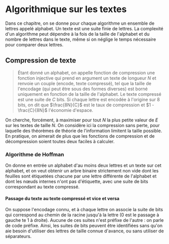 # Algorithmique sur les textes
Dans ce chapitre, on se donne pour chaque algorithme un ensemble de lettres
appelé alphabet. Un texte est une suite finie de lettres. La complexité d'un
algorithme peut dépendre à la fois de la taille de l'alphabet et du nombre de
lettres dans le texte, même si on néglige le temps nécessaire pour comparer deux
lettres.

## Compression de texte
> Étant donné un alphabet, on appelle fonction de compression une fonction
> injective qui prend en argument un texte de longueur $N$ et renvoie un couple
> (encode, texte compressé), tel que la taille de l'encodage (qui peut être sous
> des formes diverses) est borné uniquement en fonction de la taille de
> l'alphabet. Le texte compressé est une suite de $C$ bits. Si chaque lettre est
> encodée à l'origine sur $8$ bits, on dit que $\frac{8N}{C}$ est le taux de
> compression et $1 - \frac{C}{8N}$ l'économie d'espace.

On cherche, forcément, à maximiser pour tout $N$ la plus petite valeur de $E$
sur les textes de taille $N$. On considère ici la compression sans perte, pour
laquelle des théorèmes de théorie de l'information limitent la taille possible.
En pratique, on aimerait de plus que les fonctions de compression et de
décompression soient toutes deux faciles à calculer.

### Algorithme de Hoffman
On donne en entrée un alphabet d'au moins deux lettres et un texte sur cet
alphabet, et on veut obtenir un arbre binaire strictement non vide dont les
feuilles sont étiquetées chacune par une lettre différente de l'alphabet et dont
les nœuds internes n'ont pas d'étiquette, avec une suite de bits correspondant
au texte compressé.

#### Passage du texte au texte compressé et vice et versa
On suppose l'encodage connu, et à chaque lettre on associe la suite de bits qui
correspond au chemin de la racine jusqu'à la lettre ($0$ est le passage à gauche
te $1$ à droite). Aucune de ces suites n'est préfixe de l'autre : on parle de
code préfixe. Ainsi, les suites de bits peuvent être identifiées sans qu'on aie
besoin d'utiliser des lettres de taille connue d'avance, ou sans utiliser de
séparateurs.
